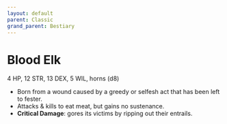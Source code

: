 ```yaml
---
layout: default
parent: Classic
grand_parent: Bestiary
---
```


# Blood Elk

4 HP, 12 STR, 13 DEX, 5 WIL, horns (d8)

- Born from a wound caused by a greedy or selfesh act that has been left to fester.
- Attacks & kills to eat meat, but gains no sustenance.
- **Critical Damage**: gores its victims by ripping out their entrails.
